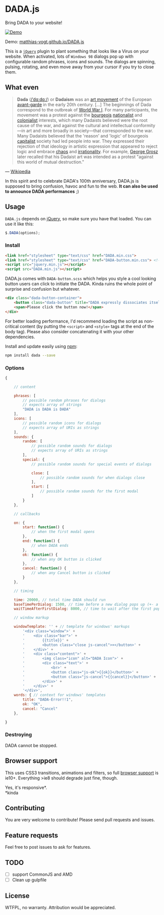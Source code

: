 # DADA.js
Bring DADA to your website!

[![Demo](https://raw.githubusercontent.com/matthias-vogt/DADA.js/gh-pages/demo-media/img/demo.gif)](//matthias-vogt.github.io/DADA.js)

Demo: [matthias-vogt.github.io/DADA.js](//matthias-vogt.github.io/DADA.js)

This is a [`jQuery`](//jquery.com) plugin to plant something that looks like a Virus on your website. When activated, lots of `Windows 98` dialogs pop up with configurable random phrases, icons and sounds. The dialogs are spinning, pulsing, rotating, and even move away from your cursor if you try to close them.

## What even
> **Dada** ([/ˈdɑːdɑː/](https://en.wikipedia.org/wiki/Help:IPA_for_English)) or **Dadaism** was an [art movement](https://en.wikipedia.org/wiki/Art_movement) of the European [avant-garde](https://en.wikipedia.org/wiki/Avant-garde) in the early 20th century. [...]
> The beginnings of Dada correspond to the outbreak of [World War I](https://en.wikipedia.org/wiki/World_War_I). For many participants, the movement was a protest against the [bourgeois](https://en.wikipedia.org/wiki/Bourgeoisie) [nationalist](https://en.wikipedia.org/wiki/Nationalism) and [colonialist](https://en.wikipedia.org/wiki/Colonialism) interests, which many Dadaists believed were the root cause of the war, and against the cultural and intellectual conformity—in art and more broadly in society—that corresponded to the war.
> Many Dadaists believed that the 'reason' and 'logic' of bourgeois [capitalist](https://en.wikipedia.org/wiki/Capitalism) society had led people into war. They expressed their rejection of that ideology in artistic expression that appeared to reject logic and embrace [chaos](https://en.wikipedia.org/wiki/Randomness) and [irrationality](https://en.wikipedia.org/wiki/Irrationality). For example, [George Grosz](https://en.wikipedia.org/wiki/George_Grosz) later recalled that his Dadaist art was intended as a protest "against this world of mutual destruction."

 — [Wikipedia](https://en.wikipedia.org/wiki/Dada)

In this spirit and to celebrate DADA's 100th anniversary, DADA.js is supposed to bring confusion, havoc and fun to the web.
**It can also be used to announce DADA performances** ;)

## Usage
`DADA.js` depends on [jQuery](https://jquery.com/), so make sure you have that loaded. You can use it like this:
```javascript
$.DADA(options);
```

### Install

```html
<link href="stylesheet" type="text/css" href="DADA.min.css">
<link href="stylesheet" type="text/css" href="DADA-button.min.css"> <!-- optional -->
<script src="jquery.min.js"></script>
<script src="DADA.min.js"></script>
```

DADA.js comes with `DADA-button.scss` which helps you style a cool looking button users can click to initiate the DADA. Kinda ruins the whole point of surprise and confusion but whatever.
```html
<div class="dada-button-container">
    <button class="dada-button" title="DADA expressly dissociates itself from the contents of this website.">DADA!</button>
    <span>Please click the button now!</span>
</div>
```
For better loading performance, I'd recommend loading the script as non-critical content (by putting the `<script>` and `<style>` tags at the end of the body tag). Please also consider concatenating it with your other dependencies.

Install and update easily using [npm](http://npmjs.com):
```sh
npm install dada --save
```

### Options
```javascript
{

    // content

    phrases: [
        // possible random phrases for dialogs
        // expects array of strings
        "DADA is DADA is DADA"
    ],
    icons: [
        // possible random icons for dialogs
        // expects array of URIs as strings
    ],
    sounds: {
        random: [
            // possible random sounds for dialogs
            // expects array of URIs as strings
        ],
        special: {
            // possible random sounds for special events of dialogs

            close: [
                // possible random sounds for when dialogs close
            ],
            start: [
                // possible random sounds for the first modal
            ]
        }
    },

    // callbacks

    on: {
        start: function() {
            // when the first modal opens
        },
        end: function() {
            // when DADA ends
        },
        ok: function() {
            // when any OK button is clicked
        },
        cancel: function() {
            // when any Cancel button is clicked
        }
    },

    // timing

    time: 20000, // total time DADA should run
    baseTimePerDialog: 1500, // time before a new dialog pops up (+- a little randomization)
    waitTimeAfterFirstDialog: 8000, // time to wait after the first pop up (suspense)

    // window markup

    windowTemplate: '' + // template for windows' markups
        '<div class="window">' +
        '    <div class="bar">' +
        '        {{title}}' +
        '        <button class="close js-cancel">×</button>' +
        '    </div>' +
        '    <div class="content">' +
        '        <img class="icon" alt="DADA Icon">' +
        '        <div class="text">' +
        '            <br>' +
        '            <button class="js-ok">{{ok}}</button>' +
        '            <button class="js-cancel">{{cancel}}</button>' +
        '        </div>' +
        '    </div>' +
        '</div>',
    words: { // context for windows' templates
        title: "DADA-Error!!1",
        ok: "OK",
        cancel: "Cancel"
    },

}
```


### Destroying
DADA cannot be stopped.

## Browser support
This uses CSS3 transitions, animations and filters, so full [browser support](http://caniuse.com/#feat=css-transitions) is ie10+. Everything >ie8 should degrade just fine, though.

Yes, it's responsive&#42;.<br>&#42;kinda

## Contributing
You are very welcome to contribute! Please send pull requests and issues.

## Feature requests
Feel free to post issues to ask for features.

## TODO
- [ ] support CommonJS and AMD
- [ ] Clean up gulpfile

## License
WTFPL, no warranty. Attribution would be appreciated.
